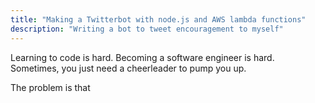 ```yaml
---
title: "Making a Twitterbot with node.js and AWS lambda functions"
description: "Writing a bot to tweet encouragement to myself"
---
```


Learning to code is hard. Becoming a software engineer is hard. Sometimes, you just need a cheerleader to pump you up. 

The problem is that 